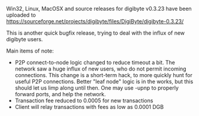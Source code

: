 Win32, Linux, MacOSX and source releases for digibyte v0.3.23 have been uploaded to
https://sourceforge.net/projects/digibyte/files/DigiByte/digibyte-0.3.23/

This is another quick bugfix release, trying to deal with the influx of new digibyte users.

Main items of note:

* P2P connect-to-node logic changed to reduce timeout a bit.  The network saw a huge influx of new users, who do not permit incoming connections.  This change is a short-term hack, to more quickly hunt for useful P2P connections.  Better "leaf node" logic is in the works, but this should let us limp along until then.  One may use -upnp to properly forward ports, and help the network.
* Transaction fee reduced to 0.0005 for new transactions
* Client will relay transactions with fees as low as 0.0001 DGB
